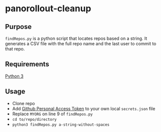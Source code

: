 # panorollout-cleanup

## Purpose

`findRepos.py` is a python script that locates repos based on a string. It generates a CSV file with the full repo name and the last user to commit to that repo. 

## Requirements

[Python 3](https://www.python.org/downloads/)

## Usage

- Clone repo
- Add [Github Personal Access Token](https://docs.github.com/en/authentication/keeping-your-account-and-data-secure/creating-a-personal-access-token) to your own local `secrets.json` file
- Replace `MYORG` on line 9 of `findRepos.py`
- `cd to/repo/directory`
- `python3 findRepos.py a-string-without-spaces`
